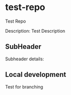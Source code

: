 # test-repo
Test Repo

Description: Test Description

## SubHeader

Subheader details:

## Local development

Test for branching
